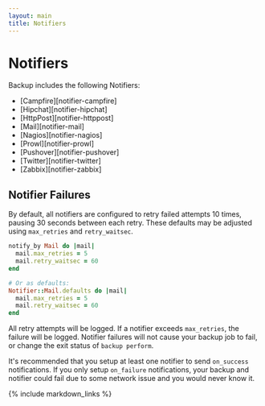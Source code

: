 ```yaml
---
layout: main
title: Notifiers
---
```


Notifiers
=========

Backup includes the following Notifiers:

- [Campfire][notifier-campfire]
- [Hipchat][notifier-hipchat]
- [HttpPost][notifier-httppost]
- [Mail][notifier-mail]
- [Nagios][notifier-nagios]
- [Prowl][notifier-prowl]
- [Pushover][notifier-pushover]
- [Twitter][notifier-twitter]
- [Zabbix][notifier-zabbix]


Notifier Failures
-----------------

By default, all notifiers are configured to retry failed attempts 10 times, pausing 30 seconds between each retry.
These defaults may be adjusted using `max_retries` and `retry_waitsec`.

```rb
notify_by Mail do |mail|
  mail.max_retries = 5
  mail.retry_waitsec = 60
end

# Or as defaults:
Notifier::Mail.defaults do |mail|
  mail.max_retries = 5
  mail.retry_waitsec = 60
end
```

All retry attempts will be logged. If a notifier exceeds `max_retries`, the failure will be logged.
Notifier failures will not cause your backup job to fail, or change the exit status of `backup perform`.

It's recommended that you setup at least one notifier to send `on_success` notifications.
If you only setup `on_failure` notifications, your backup and notifier could fail due to some network issue and you
would never know it.

{% include markdown_links %}
